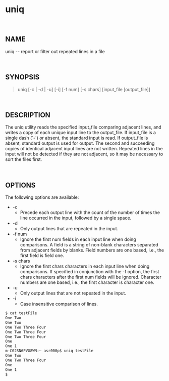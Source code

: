 # uniq

<br>

## NAME

uniq -- report or filter out repeated lines in a file

<br>

## SYNOPSIS

> uniq [-c | -d | -u] [-i] [-f num] [-s chars] [input_file [output_file]]

<br>

## DESCRIPTION

The uniq utility reads the specified input_file comparing adjacent lines, and writes a copy of each unique input line to the output_file.  If input_file is a single dash (`-') or absent, the standard input is read. If output_file is absent, standard output is used for output. The second and succeeding copies of identical adjacent input lines are not written.  Repeated lines in the input will not be detected if they are not adjacent, so it may be necessary to sort the files first.

<br>

## OPTIONS

The following options are available:

* -c
  * Precede each output line with the count of the number of times the line occurred in the input, followed by a single space.
* -d
  * Only output lines that are repeated in the input.
* -f num  
  * Ignore the first num fields in each input line when doing comparisons.  A field is a string of non-blank characters separated from adjacent fields by blanks.  Field numbers are one based, i.e., the first field is field one.
* -s chars
  * Ignore the first chars characters in each input line when doing comparisons.  If specified in conjunction with the -f option, the first chars characters after the first num fields will be ignored.  Character numbers are one based, i.e., the first character is character one.
* -u
  * Only output lines that are not repeated in the input.
* -i
  * Case insensitive comparison of lines.

```bash
$ cat testFile 
One Two
One Two
One Two Three Four
One Two Three Four
One Two Three Four
One
One 1
m-C02SN6PVG8WN:~ asr000p$ uniq testFile 
One Two
One Two Three Four
One
One 1
$ 
```
